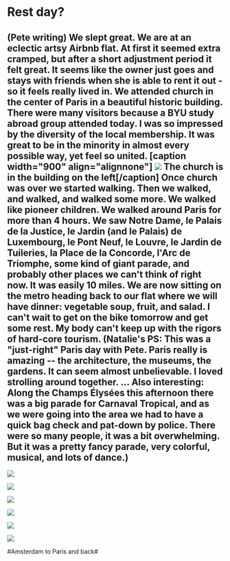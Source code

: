 # Rest day?
(Pete writing)  We slept great. We are at an eclectic artsy Airbnb flat. At first it seemed extra cramped, but after a short adjustment period it felt great. It seems like the owner just goes and stays with friends when she is able to rent it out - so it feels really lived in. We attended church in the center of Paris in a beautiful historic building. There were many visitors because a BYU study abroad group attended today. I was so impressed by the diversity of the local membership. It was great to be in the minority in almost every possible way, yet feel so united. [caption width="900" align="alignnone"] 
![](data/bf732455-4b08-4959-877b-a2ec63bd5cbd.jpg)
The church is in the building on the left[/caption] Once church was over we started walking. Then we walked, and walked, and walked some more. We walked like pioneer children. We walked around Paris for more than 4 hours. We saw Notre Dame, le Palais de la Justice, le Jardin (and le Palais) de Luxembourg, le Pont Neuf, le Louvre, le Jardin de Tuileries, la Place de la Concorde, l'Arc de Triomphe, some kind of giant parade, and probably other places we can't think of right now. It was easily 10 miles. We are now sitting on the metro heading back to our flat where we will have dinner: vegetable soup, fruit, and salad. I can't wait to get on the bike tomorrow and get some rest. My body can't keep up with the rigors of hard-core tourism. (Natalie's PS: This was a "just-right" Paris day with Pete. Paris really is amazing -- the architecture, the museums, the gardens. It can seem almost unbelievable. I loved strolling around together. ... Also interesting: Along the Champs Élysées this afternoon there was a big parade for Carnaval Tropical, and as we were going into the area we had to have a quick bag check and pat-down by police. There were so many people, it was a bit overwhelming. But it was a pretty fancy parade, very colorful, musical, and lots  of dance.)  
- 
![](data/c95f83f5-50f4-4c43-9562-3a3520e8783a.jpg)

  
![](data/4248f8bd-e638-4fde-ad84-5e667f5819df.jpg)
 
![](data/5ddd5f81-17b2-41c6-a145-6958c53bc9fa.jpg)
 
![](data/7e580465-6308-4749-adde-cbadb3ff5a44.jpg)
 
![](data/2c4ac444-cbdb-442d-8d17-d1cbdae11823.jpg)
 
![](data/45fc3fb8-f13f-4d8a-a2b3-61d3a46ee7d1.jpg)

#Amsterdam to Paris and back#